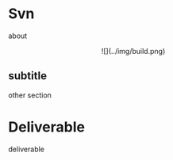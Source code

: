 # Svn

about

<center>
  ![](../img/build.png)  
</center>

## subtitle

other section

# Deliverable

deliverable

